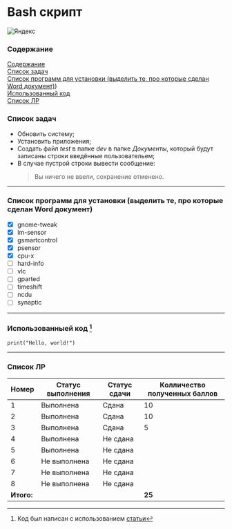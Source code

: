 # Bash скрипт
![Яндекс](https://dinahosting.com/blog/upload/2021/05/Que-es-Bash-Script-1170x658.jpg)
### Содержание
[Содержание](###Содержание)  
[Список задач](###Список)  
[Список программ для установки (выделить те, про которые сделан Word документ)](###Спсиок))  
[Использованный код](###Использованный)  
[Список ЛР](###Список)  

### Список задач
+ Обновить систему;
+ Установить приложения;
+ Создать файл _test_ в папке _dev_ в папке _Документы_, который будут записаны строки введённые пользовательем;
+ В случае пустрой строки  вывести сообщение:
  > Вы ничего не ввели, сохранение отменено.
---
### Список программ для установки (выделить те, про которые сделан Word документ)
- [X] gnome-tweak
- [X] lm-sensor
- [X] gsmartcontrol
- [X] psensor
- [X] cpu-x
- [ ] hard-info
- [ ] vlc
- [ ] gparted
- [ ] timeshift
- [ ] ncdu
- [ ] synaptic
---
### Использованныей код [^1]
[^1]: Код был написан с использованием [статьи](https://habr.com/ru/articles/726316/) 
```
print("Hello, world!")
```
---
### Список ЛР

|Номер|Статус выполнения|Статус сдачи|Колличество полученных баллов|
|-------|-------|-------|-------|
|1|Выполнена|Сдана|10|
|2|Выполнена|Сдана|10|
|3|Выполнена|Сдана|5|
|4|Выполнена|Не сдана||
|5|Выполнена|Не сдана||
|6|Не выполнена|Не сдана||
|7|Не выполнена|Не сдана||
|8|Не выполнена|Не сдана||
|**Итого:**|||**25**|
